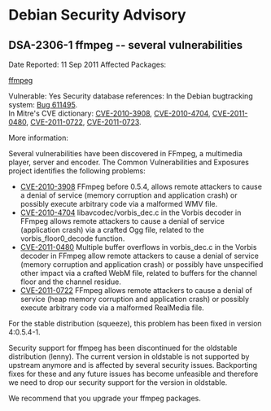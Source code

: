 
Debian Security Advisory
========================


DSA-2306-1 ffmpeg -- several vulnerabilities
--------------------------------------------



Date Reported:
11 Sep 2011
Affected Packages:

[ffmpeg](https://packages.debian.org/src:ffmpeg)

Vulnerable:
Yes
Security database references:
In the Debian bugtracking system: [Bug 611495](https://bugs.debian.org/cgi-bin/bugreport.cgi?bug=611495).  
In Mitre's CVE dictionary: [CVE-2010-3908](https://security-tracker.debian.org/tracker/CVE-2010-3908), [CVE-2010-4704](https://security-tracker.debian.org/tracker/CVE-2010-4704), [CVE-2011-0480](https://security-tracker.debian.org/tracker/CVE-2011-0480), [CVE-2011-0722](https://security-tracker.debian.org/tracker/CVE-2011-0722), [CVE-2011-0723](https://security-tracker.debian.org/tracker/CVE-2011-0723).  

More information:

Several vulnerabilities have been discovered in FFmpeg, a multimedia player,
server and encoder.
The Common Vulnerabilities and Exposures project identifies the following
problems:


* [CVE-2010-3908](https://security-tracker.debian.org/tracker/CVE-2010-3908)
FFmpeg before 0.5.4, allows remote attackers to cause a denial of service
 (memory corruption and application crash) or possibly execute arbitrary code
 via a malformed WMV file.
* [CVE-2010-4704](https://security-tracker.debian.org/tracker/CVE-2010-4704)
libavcodec/vorbis\_dec.c in the Vorbis decoder in FFmpeg allows remote
 attackers to cause a denial of service (application crash) via a crafted
 Ogg file, related to the vorbis\_floor0\_decode function.
* [CVE-2011-0480](https://security-tracker.debian.org/tracker/CVE-2011-0480)
Multiple buffer overflows in vorbis\_dec.c in the Vorbis decoder in FFmpeg
 allow remote attackers to cause a denial of service (memory corruption and
 application crash) or possibly have unspecified other impact via a crafted
 WebM file, related to buffers for the channel floor and the channel residue.
* [CVE-2011-0722](https://security-tracker.debian.org/tracker/CVE-2011-0722)
FFmpeg allows remote attackers to cause a denial of service (heap memory
 corruption and application crash) or possibly execute arbitrary code via a
 malformed RealMedia file.


For the stable distribution (squeeze), this problem has been fixed in
version 4:0.5.4-1.


Security support for ffmpeg has been discontinued for the oldstable
distribution (lenny).
The current version in oldstable is not supported by upstream anymore
and is affected by several security issues. Backporting fixes for these
and any future issues has become unfeasible and therefore we need to
drop our security support for the version in oldstable.


We recommend that you upgrade your ffmpeg packages.





